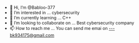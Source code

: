 - 👋 Hi, I’m @Babloo-377
- 👀 I’m interested in ... cybersecurity
- 🌱 I’m currently learning ... C++
- 💞️ I’m looking to collaborate on ... Best cybersecurity company
- 📫 How to reach me ... You can send me emai on
---bk934175@gmail.com

<!---
Babloo-377/Babloo-377 is a ✨ special ✨ repository because its `README.md` (this file) appears on your GitHub profile.
You can click the Preview link to take a look at your changes.
--->
